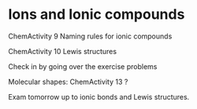Ions and Ionic compounds
========================
ChemActivity 9
Naming rules for ionic compounds

ChemActivity 10
Lewis structures

Check in by going over the exercise problems 

Molecular shapes: ChemActivity 13  ?

Exam tomorrow up to ionic bonds and Lewis structures.




